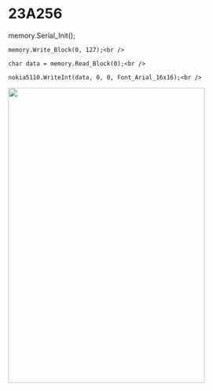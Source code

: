 # 23A256

memory.Serial_Init();
	
	memory.Write_Block(0, 127);<br />
	
	char data = memory.Read_Block(0);<br />

	nokia5110.WriteInt(data, 0, 0, Font_Arial_16x16);<br />
  
<img align="left" width="400" height="600" src="https://github.com/josimarpereiraleite/23A256/blob/main/Images/0%2C0%2C0.png"><br />
<br /><br /><br /><br /><br /><br /><br /><br /><br /><br /><br /><br /><br /><br /><br /><br /><br />
<br /><br /><br /><br /><br /><br /><br /><br />
